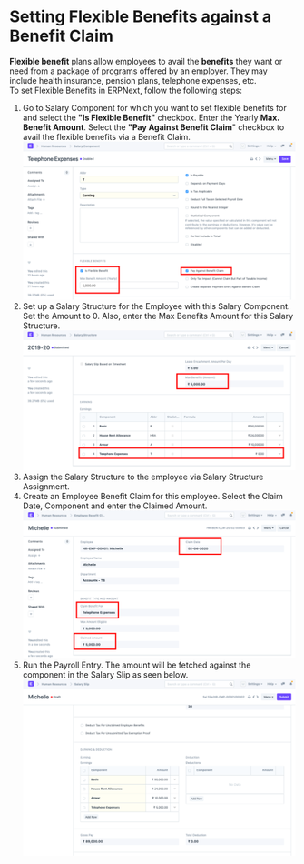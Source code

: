 
# Setting Flexible Benefits against a Benefit Claim



**Flexible benefit** plans allow employees to avail the **benefits** they want or need from a package of programs offered by an employer. They may include health insurance, pension plans, telephone expenses, etc.  
To set Flexible Benefits in ERPNext, follow the following steps:  
1) Go to Salary Component for which you want to set flexible benefits for and select the **"Is Flexible Benefit"** checkbox. Enter the Yearly **Max. Benefit Amount**. Select the **"Pay Against Benefit Claim**" checkbox to avail the flexible benefits via a Benefit Claim.  
![](/files/gpYJN0U.png)  
2) Set up a Salary Structure for the Employee with this Salary Component. Set the Amount to 0. Also, enter the Max Benefits Amount for this Salary Structure.  
![](/files/CoNsmqr.png)  
3) Assign the Salary Structure to the employee via Salary Structure Assignment.  
4) Create an Employee Benefit Claim for this employee. Select the Claim Date, Component and enter the Claimed Amount.  
![](/files/Qvfr4xl.png)  
5) Run the Payroll Entry. The amount will be fetched against the component in the Salary Slip as seen below.  
![](/files/Iyh0LJa.png)  
  
  
  



